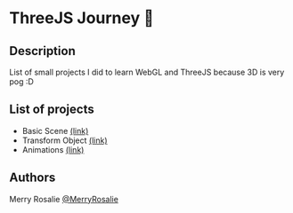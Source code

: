 # ThreeJS Journey 🚀

## Description

List of small projects I did to learn WebGL and ThreeJS because 3D is very pog :D

## List of projects

- Basic Scene [(link)](/basic-scene/)
- Transform Object [(link)](/transform-object/)
- Animations [(link)](/animations/)

## Authors

Merry Rosalie [@MerryRosalie](https://github.com/MerryRosalie)
